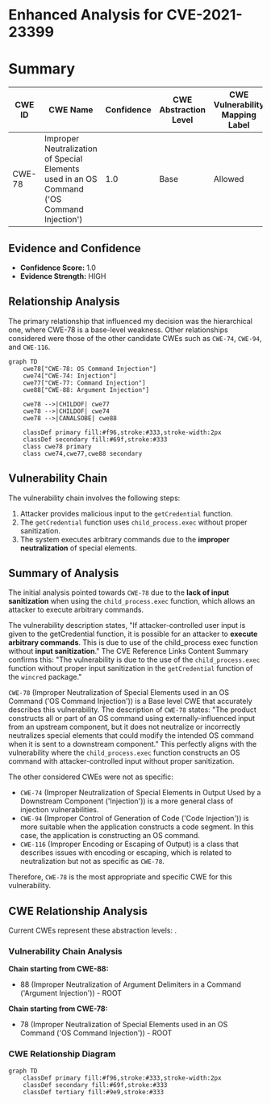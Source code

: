 # Enhanced Analysis for CVE-2021-23399

# Summary
| CWE ID  | CWE Name  | Confidence | CWE Abstraction Level | CWE Vulnerability Mapping Label | CWE-Vulnerability Mapping Notes |
| ----------- | ----------- | ----------- | ----------- | ----------- | ----------- |
| CWE-78 | Improper Neutralization of Special Elements used in an OS Command ('OS Command Injection') | 1.0 | Base | Allowed | Primary CWE |

## Evidence and Confidence

*   **Confidence Score:** 1.0
*   **Evidence Strength:** HIGH

## Relationship Analysis
The primary relationship that influenced my decision was the hierarchical one, where CWE-78 is a base-level weakness. Other relationships considered were those of the other candidate CWEs such as `CWE-74`, `CWE-94`, and `CWE-116`.

```mermaid
graph TD
    cwe78["CWE-78: OS Command Injection"]
    cwe74["CWE-74: Injection"]
    cwe77["CWE-77: Command Injection"]
    cwe88["CWE-88: Argument Injection"]

    cwe78 -->|CHILDOF| cwe77
    cwe78 -->|CHILDOF| cwe74
    cwe78 -->|CANALSOBE| cwe88

    classDef primary fill:#f96,stroke:#333,stroke-width:2px
    classDef secondary fill:#69f,stroke:#333
    class cwe78 primary
    class cwe74,cwe77,cwe88 secondary
```

## Vulnerability Chain
The vulnerability chain involves the following steps:
1.  Attacker provides malicious input to the `getCredential` function.
2.  The `getCredential` function uses `child_process.exec` without proper sanitization.
3.  The system executes arbitrary commands due to the **improper neutralization** of special elements.

## Summary of Analysis
The initial analysis pointed towards `CWE-78` due to the **lack of input sanitization** when using the `child_process.exec` function, which allows an attacker to execute arbitrary commands.

The vulnerability description states, "If attacker-controlled user input is given to the getCredential function, it is possible for an attacker to **execute arbitrary commands**. This is due to use of the child_process exec function without **input sanitization**." The CVE Reference Links Content Summary confirms this: "The vulnerability is due to the use of the `child_process.exec` function without proper input sanitization in the `getCredential` function of the `wincred` package."

`CWE-78` (Improper Neutralization of Special Elements used in an OS Command ('OS Command Injection')) is a Base level CWE that accurately describes this vulnerability. The description of `CWE-78` states: "The product constructs all or part of an OS command using externally-influenced input from an upstream component, but it does not neutralize or incorrectly neutralizes special elements that could modify the intended OS command when it is sent to a downstream component." This perfectly aligns with the vulnerability where the `child_process.exec` function constructs an OS command with attacker-controlled input without proper sanitization.

The other considered CWEs were not as specific:
*   `CWE-74` (Improper Neutralization of Special Elements in Output Used by a Downstream Component ('Injection')) is a more general class of injection vulnerabilities.
*   `CWE-94` (Improper Control of Generation of Code ('Code Injection')) is more suitable when the application constructs a code segment. In this case, the application is constructing an OS command.
*   `CWE-116` (Improper Encoding or Escaping of Output) is a class that describes issues with encoding or escaping, which is related to neutralization but not as specific as `CWE-78`.

Therefore, `CWE-78` is the most appropriate and specific CWE for this vulnerability.


## CWE Relationship Analysis

Current CWEs represent these abstraction levels: .


### Vulnerability Chain Analysis

**Chain starting from CWE-88:**
- 88 (Improper Neutralization of Argument Delimiters in a Command ('Argument Injection')) - ROOT


**Chain starting from CWE-78:**
- 78 (Improper Neutralization of Special Elements used in an OS Command ('OS Command Injection')) - ROOT



### CWE Relationship Diagram

```mermaid
graph TD
    classDef primary fill:#f96,stroke:#333,stroke-width:2px
    classDef secondary fill:#69f,stroke:#333
    classDef tertiary fill:#9e9,stroke:#333
```